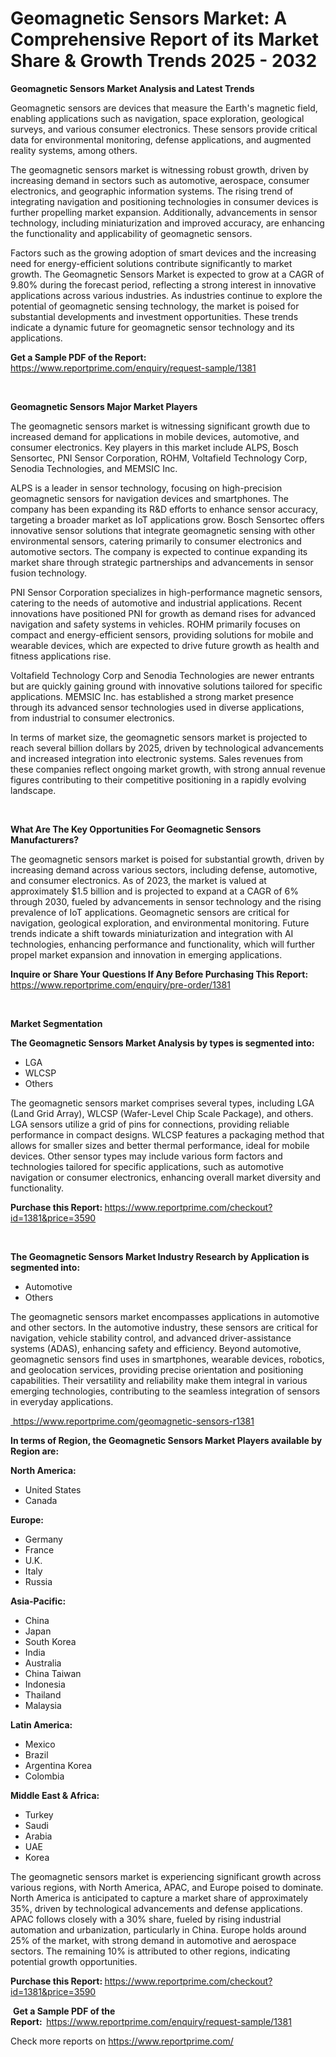 <p><h1>Geomagnetic Sensors Market: A Comprehensive Report of its Market Share & Growth Trends 2025 - 2032</h1></p><p><strong>Geomagnetic Sensors Market Analysis and Latest Trends</strong></p>
<p><p>Geomagnetic sensors are devices that measure the Earth's magnetic field, enabling applications such as navigation, space exploration, geological surveys, and various consumer electronics. These sensors provide critical data for environmental monitoring, defense applications, and augmented reality systems, among others. </p><p>The geomagnetic sensors market is witnessing robust growth, driven by increasing demand in sectors such as automotive, aerospace, consumer electronics, and geographic information systems. The rising trend of integrating navigation and positioning technologies in consumer devices is further propelling market expansion. Additionally, advancements in sensor technology, including miniaturization and improved accuracy, are enhancing the functionality and applicability of geomagnetic sensors.</p><p>Factors such as the growing adoption of smart devices and the increasing need for energy-efficient solutions contribute significantly to market growth. The Geomagnetic Sensors Market is expected to grow at a CAGR of 9.80% during the forecast period, reflecting a strong interest in innovative applications across various industries. As industries continue to explore the potential of geomagnetic sensing technology, the market is poised for substantial developments and investment opportunities. These trends indicate a dynamic future for geomagnetic sensor technology and its applications.</p></p>
<p><strong>Get a Sample PDF of the Report:&nbsp;</strong> <a href="https://www.reportprime.com/enquiry/request-sample/1381?utm_campaign=2773&utm_medium=2&utm_source=Github&utm_content=ia&utm_term=18032025&utm_id=geomagnetic-sensors">https://www.reportprime.com/enquiry/request-sample/1381</a></p>
<p>&nbsp;</p>
<p><strong>Geomagnetic Sensors Major Market Players</strong></p>
<p><p>The geomagnetic sensors market is witnessing significant growth due to increased demand for applications in mobile devices, automotive, and consumer electronics. Key players in this market include ALPS, Bosch Sensortec, PNI Sensor Corporation, ROHM, Voltafield Technology Corp, Senodia Technologies, and MEMSIC Inc.</p><p>ALPS is a leader in sensor technology, focusing on high-precision geomagnetic sensors for navigation devices and smartphones. The company has been expanding its R&D efforts to enhance sensor accuracy, targeting a broader market as IoT applications grow. Bosch Sensortec offers innovative sensor solutions that integrate geomagnetic sensing with other environmental sensors, catering primarily to consumer electronics and automotive sectors. The company is expected to continue expanding its market share through strategic partnerships and advancements in sensor fusion technology.</p><p>PNI Sensor Corporation specializes in high-performance magnetic sensors, catering to the needs of automotive and industrial applications. Recent innovations have positioned PNI for growth as demand rises for advanced navigation and safety systems in vehicles. ROHM primarily focuses on compact and energy-efficient sensors, providing solutions for mobile and wearable devices, which are expected to drive future growth as health and fitness applications rise.</p><p>Voltafield Technology Corp and Senodia Technologies are newer entrants but are quickly gaining ground with innovative solutions tailored for specific applications. MEMSIC Inc. has established a strong market presence through its advanced sensor technologies used in diverse applications, from industrial to consumer electronics.</p><p>In terms of market size, the geomagnetic sensors market is projected to reach several billion dollars by 2025, driven by technological advancements and increased integration into electronic systems. Sales revenues from these companies reflect ongoing market growth, with strong annual revenue figures contributing to their competitive positioning in a rapidly evolving landscape.</p></p>
<p>&nbsp;</p>
<p><strong>What Are The Key Opportunities For Geomagnetic Sensors Manufacturers?</strong></p>
<p><p>The geomagnetic sensors market is poised for substantial growth, driven by increasing demand across various sectors, including defense, automotive, and consumer electronics. As of 2023, the market is valued at approximately $1.5 billion and is projected to expand at a CAGR of 6% through 2030, fueled by advancements in sensor technology and the rising prevalence of IoT applications. Geomagnetic sensors are critical for navigation, geological exploration, and environmental monitoring. Future trends indicate a shift towards miniaturization and integration with AI technologies, enhancing performance and functionality, which will further propel market expansion and innovation in emerging applications.</p></p>
<p><strong>Inquire or Share Your Questions If Any Before Purchasing This Report:</strong> <a href="https://www.reportprime.com/enquiry/pre-order/1381?utm_campaign=2773&utm_medium=2&utm_source=Github&utm_content=ia&utm_term=18032025&utm_id=geomagnetic-sensors">https://www.reportprime.com/enquiry/pre-order/1381</a></p>
<p>&nbsp;</p>
<p><strong>Market Segmentation</strong></p>
<p><strong>The Geomagnetic Sensors Market Analysis by types is segmented into:</strong></p>
<p><ul><li>LGA</li><li>WLCSP</li><li>Others</li></ul></p>
<p><p>The geomagnetic sensors market comprises several types, including LGA (Land Grid Array), WLCSP (Wafer-Level Chip Scale Package), and others. LGA sensors utilize a grid of pins for connections, providing reliable performance in compact designs. WLCSP features a packaging method that allows for smaller sizes and better thermal performance, ideal for mobile devices. Other sensor types may include various form factors and technologies tailored for specific applications, such as automotive navigation or consumer electronics, enhancing overall market diversity and functionality.</p></p>
<p><strong>Purchase this Report:&nbsp;</strong><a href="https://www.reportprime.com/checkout?id=1381&price=3590&utm_campaign=2773&utm_medium=2&utm_source=Github&utm_content=ia&utm_term=18032025&utm_id=geomagnetic-sensors">https://www.reportprime.com/checkout?id=1381&price=3590</a></p>
<p>&nbsp;</p>
<p><strong>The Geomagnetic Sensors Market Industry Research by Application is segmented into:</strong></p>
<p><ul><li>Automotive</li><li>Others</li></ul></p>
<p><p>The geomagnetic sensors market encompasses applications in automotive and other sectors. In the automotive industry, these sensors are critical for navigation, vehicle stability control, and advanced driver-assistance systems (ADAS), enhancing safety and efficiency. Beyond automotive, geomagnetic sensors find uses in smartphones, wearable devices, robotics, and geolocation services, providing precise orientation and positioning capabilities. Their versatility and reliability make them integral in various emerging technologies, contributing to the seamless integration of sensors in everyday applications.</p></p>
<p><a href="https://www.reportprime.com/geomagnetic-sensors-r1381?utm_campaign=2773&utm_medium=2&utm_source=Github&utm_content=ia&utm_term=18032025&utm_id=geomagnetic-sensors">&nbsp;https://www.reportprime.com/geomagnetic-sensors-r1381</a></p>
<p><strong>In terms of Region, the Geomagnetic Sensors Market Players available by Region are:</strong></p>
<p>
    <p> <strong> North America: </strong>
        <ul>
            <li>United States</li>
            <li>Canada</li>
        </ul>
        </p> 
    <p> <strong> Europe: </strong>
        <ul>
            <li>Germany</li>
            <li>France</li>
            <li>U.K.</li>
            <li>Italy</li>
            <li>Russia</li>
        </ul>
        </p> 
    <p> <strong> Asia-Pacific: </strong>
        <ul>
            <li>China</li>
            <li>Japan</li>
            <li>South Korea</li>
            <li>India</li>
            <li>Australia</li>
            <li>China Taiwan</li>
            <li>Indonesia</li>
            <li>Thailand</li>
            <li>Malaysia</li>
        </ul>
        </p> 
    <p> <strong> Latin America: </strong>
        <ul>
            <li>Mexico</li>
            <li>Brazil</li>
            <li>Argentina Korea</li>
            <li>Colombia</li>
        </ul>
        </p> 
    <p> <strong> Middle East & Africa: </strong>
        <ul>
            <li>Turkey</li>
            <li>Saudi</li>
            <li>Arabia</li>
            <li>UAE</li>
            <li>Korea</li>
        </ul>
    </p>
    </p>
<p><p>The geomagnetic sensors market is experiencing significant growth across various regions, with North America, APAC, and Europe poised to dominate. North America is anticipated to capture a market share of approximately 35%, driven by technological advancements and defense applications. APAC follows closely with a 30% share, fueled by rising industrial automation and urbanization, particularly in China. Europe holds around 25% of the market, with strong demand in automotive and aerospace sectors. The remaining 10% is attributed to other regions, indicating potential growth opportunities.</p></p>
<p><strong>Purchase this Report: </strong><a href="https://www.reportprime.com/checkout?id=1381&price=3590&utm_campaign=2773&utm_medium=2&utm_source=Github&utm_content=ia&utm_term=18032025&utm_id=geomagnetic-sensors">https://www.reportprime.com/checkout?id=1381&price=3590</a></p>
<p>&nbsp;<strong>Get a Sample PDF of the Report:&nbsp;&nbsp;</strong><a href="https://www.reportprime.com/enquiry/request-sample/1381?utm_campaign=2773&utm_medium=2&utm_source=Github&utm_content=ia&utm_term=18032025&utm_id=geomagnetic-sensors">https://www.reportprime.com/enquiry/request-sample/1381</a></p>
<p><strong></strong></p>
<p>Check more reports on <a href="https://www.reportprime.com/?utm_campaign=2773&utm_medium=2&utm_source=Github&utm_content=ia&utm_term=18032025&utm_id=geomagnetic-sensors">https://www.reportprime.com/</a></p>